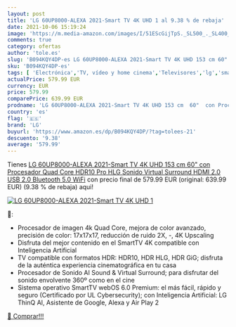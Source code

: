 ```yaml
---
layout: post
title: 'LG 60UP8000-ALEXA 2021-Smart TV 4K UHD 1 al 9.38 % de rebaja'
date: 2021-10-06 15:19:24
image: 'https://m.media-amazon.com/images/I/51EScGijTpS._SL500_._SL400_.jpg'
comments: true
category: ofertas
author: 'tole.es'
slug: 'B094KQY4DP-es LG 60UP8000-ALEXA 2021-Smart TV 4K UHD 153 cm 60" con...'
sku: 'B094KQY4DP-es'
tags: [ 'Electrónica','TV, vídeo y home cinema','Televisores','lg','smart','tv', ]
actualPrice: 579.99 EUR
currency: EUR
price: 579.99
comparePrice: 639.99 EUR
prodname: 'LG 60UP8000-ALEXA 2021-Smart TV 4K UHD 153 cm  60"  con Procesador Quad Core  HDR10 Pro  HLG  Sonido Virtual Surround  HDMI 2.0  USB 2.0  Bluetooth 5.0  WiFi'
country: 'es'
flag: '🇪🇸'
brand: 'LG'
buyurl: 'https://www.amazon.es/dp/B094KQY4DP/?tag=tolees-21'
descuento: '9.38'
average: '579.99'
---
```


Tienes [LG 60UP8000-ALEXA 2021-Smart TV 4K UHD 153 cm  60"  con Procesador Quad Core  HDR10 Pro  HLG  Sonido Virtual Surround  HDMI 2.0  USB 2.0  Bluetooth 5.0  WiFi](https://www.amazon.es/dp/B094KQY4DP/?tag=tolees-21) con precio final de  579.99 EUR (original: 639.99 EUR) (9.38 %  de rebaja) aqui!

[![LG 60UP8000-ALEXA 2021-Smart TV 4K UHD 1](https://m.media-amazon.com/images/I/51EScGijTpS._SL500_._SL400_.jpg)](https://www.amazon.es/dp/B094KQY4DP/?tag=tolees-21)

🔎:

- Procesador de imagen 4k Quad Core, mejora de color avanzado, precisión de color: 17x17x17, reducción de ruido 2X, -, 4K Upscaling
- Disfruta del mejor contenido en el SmartTV 4K compatible con Inteligencia Artificial
- TV compatible con formatos HDR: HDR10, HDR HLG, HDR GiG; disfruta de la auténtica experiencia cinematográfica en tu casa
- Procesador de Sonido AI Sound & Virtual Surround; para disfrutar del sonido envolvente 360º como en el cine
- Sistema operativo SmartTV webOS 6.0 Premium: el más fácil, rápido y seguro (Certificado por UL Cybersecurity); con Inteligencia Artificial: LG ThinQ AI, Asistente de Google, Alexa y Air Play 2

[🛒 Comprar!!!](https://www.amazon.es/dp/B094KQY4DP/?tag=tolees-21)
